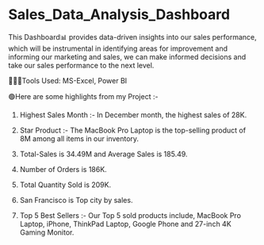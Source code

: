 # Sales_Data_Analysis_Dashboard

This Dashboard📊 provides data-driven insights into our sales performance, which will be instrumental in identifying areas for improvement and informing our marketing and sales, we can make informed decisions and take our sales performance to the next level.


👩🏻‍💻Tools Used: MS-Excel, Power BI

🟢Here are some highlights from my Project :-


1. Highest Sales Month :- In December month, the highest sales of 28K.

2. Star Product :- The MacBook Pro Laptop is the top-selling product of 8M among all items in our inventory.

3. Total-Sales is 34.49M and Average Sales is 185.49.

4. Number of Orders is 186K.

5. Total Quantity Sold is 209K.

6. San Francisco is Top city by sales.

7. Top 5 Best Sellers :- Our Top 5 sold products include, MacBook Pro Laptop, iPhone, ThinkPad Laptop, Google Phone and 27-inch 4K Gaming Monitor.
